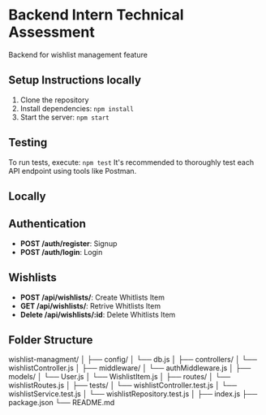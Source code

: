 # Backend Intern Technical Assessment

Backend for wishlist management feature

## Setup Instructions locally

1. Clone the repository
2. Install dependencies: `npm install`
3. Start the server: `npm start`

## Testing

To run tests, execute: `npm test` It's recommended to thoroughly test each API endpoint using tools like Postman.

## Locally

## Authentication

- **POST /auth/register**: Signup 
- **POST /auth/login**: Login
## Wishlists

- **POST /api/wishlists/**: Create Whitlists Item
- **GET /api/wishlists/**: Retrive Whitlists Item
- **Delete /api/wishlists/:id**: Delete Whitlists Item


## Folder Structure

wishlist-managment/
│
├── config/
│   └── db.js
│
├── controllers/
│   └── wishlistController.js
│
├── middleware/
│   └── authMiddleware.js
│
├── models/
│   └── User.js
│   └── WishlistItem.js
│
├── routes/
│   └── wishlistRoutes.js
│
├── tests/
│   └── wishlistController.test.js
│   └── wishlistService.test.js
│   └── wishlistRepository.test.js
│
├── index.js
├── package.json
└── README.md



